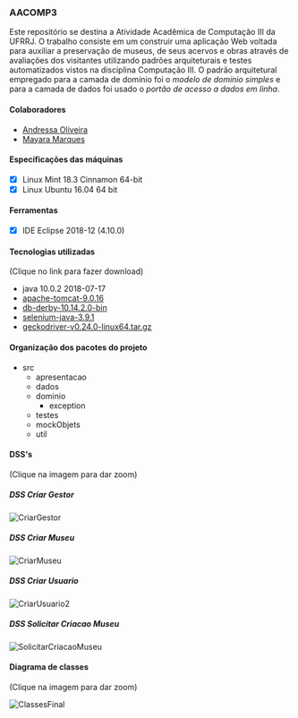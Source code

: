 ### AACOMP3

Este repositório se destina a Atividade Acadêmica de Computação III da UFRRJ. O trabalho consiste em um construir uma aplicação Web voltada para auxiliar a preservação de museus, de seus acervos e obras através de avaliações dos visitantes utilizando padrões arquiteturais e testes automatizados vistos na disciplina Computação III. O padrão arquitetural empregado para a camada de domínio foi o *modelo de domínio simples* e para a camada de dados foi usado o *portão de acesso a dados em linha*. 

#### Colaboradores

+ [Andressa Oliveira](https://github.com/a-oliveira)
+ [Mayara Marques](https://github.com/mmrosatab)
	
	
#### Especificações das máquinas

- [x] Linux Mint 18.3 Cinnamon 64-bit
- [x] Linux Ubuntu 16.04 64 bit

#### Ferramentas

- [x] IDE Eclipse 2018-12 (4.10.0)

#### Tecnologias utilizadas

(Clique no link para fazer download)

+ java 10.0.2 2018-07-17
+ [apache-tomcat-9.0.16](https://archive.apache.org/dist/tomcat/tomcat-9/v9.0.16/bin/apache-tomcat-9.0.16.zip)
+ [db-derby-10.14.2.0-bin](https://ftp.unicamp.br/pub/apache//db/derby/db-derby-10.14.2.0/db-derby-10.14.2.0-bin.zip)
+ [selenium-java-3.9.1](https://selenium-release.storage.googleapis.com/3.9/selenium-java-3.9.1.zip)
+ [geckodriver-v0.24.0-linux64.tar.gz](https://github.com/mozilla/geckodriver/releases/download/v0.24.0/geckodriver-v0.24.0-linux64.tar.gz)

#### Organização dos pacotes do projeto  

- src
	- apresentacao
	- dados
	- dominio
		- exception
	- testes
	- mockObjets
	- util

#### DSS's 

(Clique na imagem para dar zoom)

##### DSS Criar Gestor

![CriarGestor](https://user-images.githubusercontent.com/9852787/60671543-afc16880-9e49-11e9-92b1-c4b7e5939574.jpg)

##### DSS Criar Museu

![CriarMuseu](https://user-images.githubusercontent.com/9852787/60671544-b059ff00-9e49-11e9-9d0d-c273a69c572c.jpg)

##### DSS Criar Usuario

![CriarUsuario2](https://user-images.githubusercontent.com/9852787/60671545-b059ff00-9e49-11e9-9150-2c927d5a6f23.jpg)

##### DSS Solicitar Criacao Museu
![SolicitarCriacaoMuseu](https://user-images.githubusercontent.com/9852787/60671546-b059ff00-9e49-11e9-8f20-065476f4cc38.jpg)

#### Diagrama de classes

(Clique na imagem para dar zoom)

![ClassesFinal](https://user-images.githubusercontent.com/9852787/60671542-afc16880-9e49-11e9-8aad-f97641d17abb.jpg)


